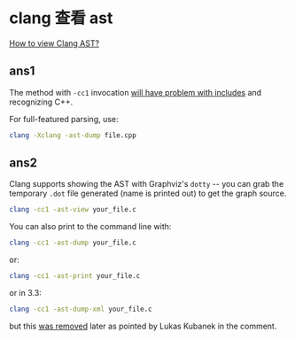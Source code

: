 # clang 查看 ast

[How to view Clang AST?](https://stackoverflow.com/questions/18560019/how-to-view-clang-ast)

## ans1

The method with `-cc1` invocation [will have problem with includes](https://clang.llvm.org/docs/FAQ.html#id2) and recognizing C++.

For full-featured parsing, use:

```bash
clang -Xclang -ast-dump file.cpp
```

## ans2

Clang supports showing the AST with Graphviz's `dotty` --
you can grab the temporary `.dot` file generated
 (name is printed out) to get the graph source.

```bash
clang -cc1 -ast-view your_file.c
```

You can also print to the command line with:

```bash
clang -cc1 -ast-dump your_file.c
```

or:

```bash
clang -cc1 -ast-print your_file.c
```

or in 3.3:

```bash
clang -cc1 -ast-dump-xml your_file.c
```

but this [was removed](http://llvm.org/viewvc/llvm-project?view=revision&revision=127141) later as pointed by Lukas Kubanek in the comment.
